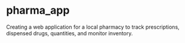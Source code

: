 # pharma_app
Creating a web application for a local pharmacy to track prescriptions, dispensed drugs, quantities, and monitor inventory.
